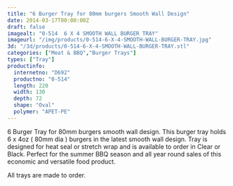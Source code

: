 ```yaml
---
title: "6 Burger Tray for 80mm burgers Smooth Wall Design"
date: 2014-03-17T00:00:00Z
draft: false
imagealt: "0-514  6 X 4 SMOOTH WALL BURGER TRAY"
imageurl: "/img/products/0-514-6-X-4-SMOOTH-WALL-BURGER-TRAY.jpg"
3d: "/3d/products/0-514-6-X-4-SMOOTH-WALL-BURGER-TRAY.stl"
categories: ["Meat & BBQ","Burger Trays"]
types: ["Tray"]
productinfo:
  internetno: "D692"
  productno: "0-514"
  length: 220
  width: 130
  depth: 72
  shape: "Oval"
  polymer: "APET-PE"
---
```

6 Burger Tray for 80mm burgers smooth wall design. This burger tray holds 6 x 4oz ( 80mm dia ) burgers in the latest smooth wall design. Tray is designed for heat seal or stretch wrap and is available to order in Clear or Black. Perfect for the summer BBQ season and all year round sales of this economic and versatile food product.

All trays are made to order.